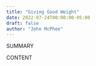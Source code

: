 ```yaml
---
title: "Giving Good Weight"
date: 2022-07-24T00:00:00-05:00
draft: false
author: "John McPhee"
---
```


SUMMARY

<!--more-->

CONTENT